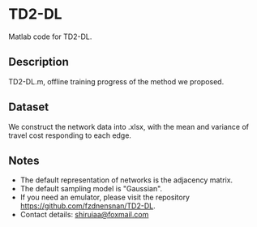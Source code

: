 # TD2-DL
Matlab code for TD2-DL.

## Description
TD2-DL.m, offline training progress of the method we proposed.

## Dataset
We construct the network data into .xlsx, with the mean and variance of travel cost responding to each edge.

## Notes
- The default representation of networks is the adjacency matrix.
- The default sampling model is "Gaussian".
- If you need an emulator, please visit the repository https://github.com/fzdnensnan/TD2-DL.
- Contact details: shiruiaa@foxmail.com
